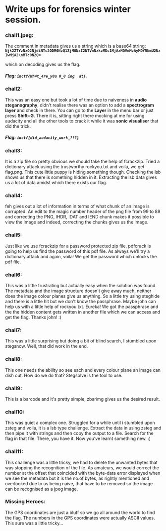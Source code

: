 # Write ups for forensics winter session.

### chall1.jpeg:
The comment in metadata gives us a string which is a base64 string: **`Njk2ZTYzNzQ2NjdiNTc2ODM0NzQ1ZjM0NzI2NTVmNzkzMDc1MjAzMDVmMzAyMDY5NmU2NzIwMjA2\nMTc0N2Q=`**

which on decoding gives us the flag.
##### Flag: **`inctf{Wh4t_4re_y0u 0_0 ing  at}`**.

### chall2: 

This was an easy one but took a lot of time due to naiveness in **audio steganography**, didn't realise there was an option to add a **spectrogram layer** and check in there. You can go to the **Layer** in the menu bar or just press **Shift+G**. There it is, sitting right there mocking at me for using audacity and all the other tools to crack it while it was **sonic visualiser** that did the trick.
##### Flag: `inctf{did_audacity_work_???}`


### chall3:

It is a zip file so pretty obvious we should take the help of fcrackzip. Tried a dictionary attack using the trustworthy rockyou.txt and voila, we get flag.png. This cute little puppy is hiding something though. Checking the lsb shows us that there is something hidden in it. Extracting the lsb data gives us a lot of data amidst which there exists our flag.
### chall4: 

feh gives out a lot of information in terms of what chunk of an image is corrupted. An edit to the magic number header of the png file from 99 to 89 and correcting the PNG, IHDR, IDAT and IEND chunk makes it possible to view the image and indeed, correcting the chunks gives us the image.
### chall5:

Just like we use fcrackzip for a password protected zip file, pdfcrack is going to help us find the password of this pdf file. As always we'll try a dictionary attack and again, voila! We get the password which unlocks the pdf file.
### chall6: 

This was a little frustrating but actually easy when the solution was found. The metadata and the image structure doesn't give away much, neither does the image colour planes give us anything. So a little try using steghide and there is a little hit but we don't know the passphrase. Maybe john can help us with a little help of rockyou.txt. Eureka! We got the passphrase and the the hidden content gets written in another file which we can access and get the flag. Thanks john! :)
### chall7:

This was a little surprising but doing a bit of blind search, I stumbled upon stegsnow. Well, that did work in the end.
### chall8:

This one needs the ability so see each and every colour plane an image can dish out. How do we do that? Stegsolve is the tool to use. 
### chall9:

This is a barcode and it's pretty simple, zbarimg gives us the desired result.
### chall10:

This was quiet a complex one. Struggled for a while until i stumbled upon zsteg and voila, it is a lsb type challenge. Extract the data in using zsteg and then pipe it with strings and then copy the output to a file. Search for the flag in that file. There, you have it. Now you've learnt something new. :)
### chall11:

This challenge was a little tricky, we had to delete the unwanted bytes that was stopping the recognition of the file. As amateurs, we would correct the number at the offset that coincided with the byte-data error displayed when we see the metadata but it is the no.of bytes, as rightly mentioned and overlooked due to us being naive, that have to be removed so the image can be recognised as a jpeg image.
### Missing Heroes:

The GPS coordinates are just a bluff so we go all around the world to find the flag. The numbers in the GPS coordinates were actually ASCII values. This sure was a little tricky...
